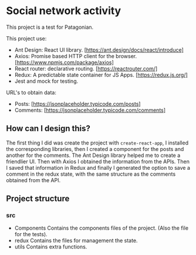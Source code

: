 # Social network activity

This project is a test for Patagonian.

This project use:
- Ant Design: React UI library. [https://ant.design/docs/react/introduce]
- Axios: Promise based HTTP client for the browser. [https://www.npmjs.com/package/axios]
- React router: declarative routing. [https://reactrouter.com/]
- Redux: A predictable state container for JS Apps. [https://redux.js.org/]
- Jest and mock for testing.

URL's to obtain data:
- Posts: [https://jsonplaceholder.typicode.com/posts]
- Comments: [https://jsonplaceholder.typicode.com/comments]

## How can I design this?
The first thing I did was create the project with `create-react-app`, I installed the corresponding libraries, then I created a component for the posts and another for the comments. The Ant Design library helped me
to create a friendlier UI. Then with Axios I obtained the information from the APIs. Then I saved that information in Redux and finally I generated the option to save a comment in the redux state, with the same structure as the comments obtained from the API.

## Project structure

### src
 - Components
    Contains the components files of the project. (Also the file for the tests).
 - redux
    Contains the files for management the state.
 - utils
    Contains extra functions.
